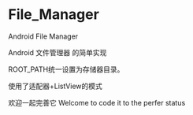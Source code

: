 # File_Manager
Android File Manager

Android 文件管理器 的简单实现

ROOT_PATH统一设置为存储器目录。

使用了适配器+ListView的模式

欢迎一起完善它
Welcome to code it to the perfer status
